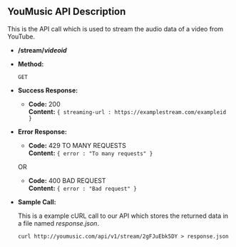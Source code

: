 **YouMusic API Description**
----
  This is the API call which is used to stream the audio data of a video from YouTube.

* **/stream/_videoid_**

* **Method:**

  `GET`

* **Success Response:**
  
  * **Code:** 200 <br />
    **Content:** `{ streaming-url : https://examplestream.com/exampleid }`
 
* **Error Response:**

  * **Code:** 429 TO MANY REQUESTS <br />
    **Content:** `{ error : "To many requests" }`

  OR

  * **Code:** 400 BAD REQUEST <br />
    **Content:** `{ error : "Bad request" }`

* **Sample Call:**

  This is a example cURL call to our API which stores the returned data in a file named _response.json_.
  
  ```
  curl http://youmusic.com/api/v1/stream/2gFJuEbk5DY > response.json
  ```
